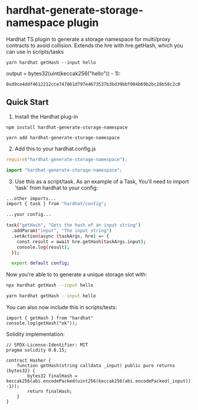 # hardhat-generate-storage-namespace plugin

Hardhat TS plugin to generate a storage namespace for multi/proxy contracts to avoid collision.
Extends the hre with hre.getHash, which you can use in scripts/tasks

```
yarn hardhat getHash --input hello
```

output = bytes32(uint(keccak256("hello")) - 1):

```
0xd9ce4ddf4612212cce747861d797e4673537b3bd39bbf004b69b2bc28b58c2c0
```

## Quick Start

1. Install the Hardhat plug-in

```npm
npm install hardhat-generate-storage-namespace
```

```yarn
yarn add hardhat-generate-storage-namespace
```

2. Add this to your hardhat.config.js

```js
require("hardhat-generate-storage-namespace");
```

```ts
import "hardhat-generate-storage-namespace";
```

3. Use this as a script/task. As an example of a Task, You'll need to import 'task' from hardhat to your config:

```bash
...other imports...
import { task } from "hardhat/config";

...your config...

task("getHash", "Gets the hash of an input string")
  .addParam("input", "The input string")
  .setAction(async (taskArgs, hre) => {
    const result = await hre.getHash(taskArgs.input);
    console.log(result);
  });

  export default config;
```

Now you're able to to generate a unique storage slot with:

```bash
npx hardhat getHash --input hello
```

```bash
yarn hardhat getHash --input hello
```

You can also now include this in scripts/tests:

```
import { getHash } from "hardhat"
console.log(getHash("ok"));
```

Solidity implementation:

```
// SPDX-License-Identifier: MIT
pragma solidity 0.8.15;

contract Hasher {
    function getHash(string calldata _input) public pure returns (bytes32) {
        bytes32 finalHash = keccak256(abi.encodePacked(uint256(keccak256(abi.encodePacked(_input))) -1));
        return finalHash;
    }
}
```
